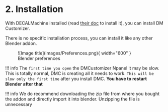# 2. Installation

With DECALMachine installed (read <a href="https://machin3.io/DECALmachine/docs/" target="_blank">their doc</a> to install it), 
you can install DM Customizer.

There is no specific installation process, you can install it like any other Blender addon.

<figure markdown>
  ![Image title](images/Preferences.png){ width="600" } 
  <figcaption>Blender preferences</figcaption>
</figure>

!!! info
    The `first time you open` the DMCustomizer Npanel it may be slow. This is totally normal, DMC is creating all it needs
    to work. `This will be slow only the first time` after you install DMC. **You have to restart Blender after that**

!!! info
    We do recommend downloading the zip file from where you bought the addon and directly import it into blender. 
    Unzipping the file is unnecessary